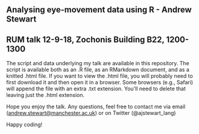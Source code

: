 ## Analysing eye-movement data using R - Andrew Stewart
## RUM talk 12-9-18, Zochonis Building B22, 1200-1300

The script and data underlying my talk are available in this repository. The script is available both as an .R file, as an RMarkdown document, and as a knitted .html file.  If you want to view the .html file, you will probably need to first download it and then open it in a browser.  Some browsers (e.g., Safari) will append the file with an extra .txt extension. You'll need to delete that leaving just the .html extension.

Hope you enjoy the talk.  Any questions, feel free to contact me via email (andrew.stewart@manchester.ac.uk) or on Twitter (@ajstewart_lang)

Happy coding!
